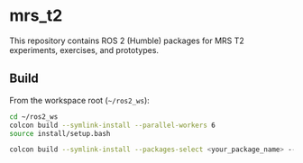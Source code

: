 # mrs_t2

This repository contains ROS 2 (Humble) packages for MRS T2 experiments, exercises, and prototypes.

## Build

From the workspace root (`~/ros2_ws`):

```bash
cd ~/ros2_ws
colcon build --symlink-install --parallel-workers 6
source install/setup.bash

colcon build --symlink-install --packages-select <your_package_name> --parallel-workers 6

